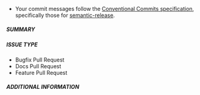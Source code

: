 * Your commit messages follow the [Conventional Commits specification](https://www.conventionalcommits.org/en/v1.0.0/#summary), specifically those for [semantic-release](https://semantic-release.gitbook.io/semantic-release/).

##### SUMMARY
<!--- Describe the change below, including rationale and design decisions -->

<!--- HINT: Include "Fixes #nnn" if you are fixing an existing issue -->

##### ISSUE TYPE
<!--- Pick one below and delete the rest -->
- Bugfix Pull Request
- Docs Pull Request
- Feature Pull Request

##### ADDITIONAL INFORMATION
<!--- Include additional information to help people understand the change here -->
<!--- A step-by-step reproduction of the problem is helpful if there is no related issue -->

<!--- Paste verbatim command output below, e.g. before and after your change -->
```paste below
```
